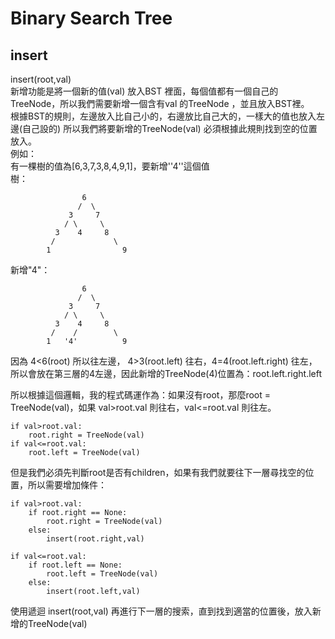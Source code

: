 # Binary Search Tree
## insert
insert(root,val)\
新增功能是將一個新的值(val) 放入BST 裡面，每個值都有一個自己的TreeNode，所以我們需要新增一個含有val 的TreeNode ，並且放入BST裡。<br>
根據BST的規則，左邊放入比自己小的，右邊放比自己大的，一樣大的值也放入左邊(自己設的) 所以我們將要新增的TreeNode(val) 必須根據此規則找到空的位置放入。<br>
例如：<br>
有一棵樹的值為[6,3,7,3,8,4,9,1]，要新增''4''這個值<br>
樹：

                    6
                   /  \
                 3     7
                / \     \
              3    4     8 
             /             \
            1                9
            
新增"4"：

                    6
                   /  \
                 3     7
                / \     \
              3    4     8 
             /    /        \
            1   '4'          9
            
因為 4<6(root) 所以往左邊， 4>3(root.left) 往右，4=4(root.left.right) 往左，所以會放在第三層的4左邊，因此新增的TreeNode(4)位置為：root.left.right.left<br>

所以根據這個邏輯，我的程式碼運作為：如果沒有root，那麼root = TreeNode(val)，如果 val>root.val 則往右，val<=root.val 則往左。<br>

    if val>root.val:
        root.right = TreeNode(val)
    if val<=root.val:
        root.left = TreeNode(val)
        
但是我們必須先判斷root是否有children，如果有我們就要往下一層尋找空的位置，所以需要增加條件：<br>

    if val>root.val:
        if root.right == None:
            root.right = TreeNode(val)
        else:
            insert(root.right,val)
            
    if val<=root.val:
        if root.left == None:
            root.left = TreeNode(val)
        else:
            insert(root.left,val)
            
使用遞迴 insert(root,val) 再進行下一層的搜索，直到找到適當的位置後，放入新增的TreeNode(val)         


